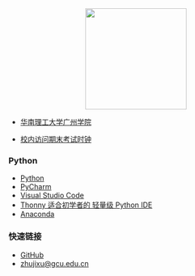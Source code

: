 <div align="center">
<img src="https://github.com/zhujixu/xuefulu.com/blob/master/SOE.png" height="200" width="200" >
</div>

+ [华南理工大学广州学院](http://www.gcu.edu.cn/)

+ [校内访问期末考试时钟](http://10.5.1.246/clock)

### **Python**
+ [Python](https://www.python.org/downloads/)
+ [PyCharm](http://www.jetbrains.com/pycharm/download/)
+ [Visual Studio Code](https://code.visualstudio.com/)
+ [Thonny 适合初学者的 轻量级 Python IDE](https://thonny.org/)
+ [Anaconda](https://www.anaconda.com/distribution/)

### **快速链接**
+ [GitHub](https://github.com/login)
+ <zhujixu@gcu.edu.cn>
